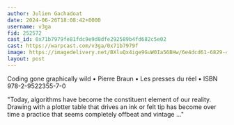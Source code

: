 ```yaml
---
author: Julien Gachadoat
date: 2024-06-26T18:08:42+0000
username: v3ga
fid: 252572
cast_id: 0x71b7979fe81fdc9e9d8dfe292589b4fd682c5e02
cast: https://warpcast.com/v3ga/0x71b7979f
image: https://imagedelivery.net/BXluQx4ige9GuW0Ia56BHw/6e4dcd61-6829-40f9-5379-393b3ea1d900/original
layout: post
---
```

Coding gone graphically wild • Pierre Braun • Les presses du réel • ISBN 978-2-9522355-7-0   
  
"Today, algorithms have become the constituent element of our reality. Drawing with a plotter table that drives an ink or felt tip has become over time a practice that seems completely offbeat and vintage ..."  

<img src='https://imagedelivery.net/BXluQx4ige9GuW0Ia56BHw/6e4dcd61-6829-40f9-5379-393b3ea1d900/original' alt='' referrerpolicy='no-referrer'/>
<img src='https://imagedelivery.net/BXluQx4ige9GuW0Ia56BHw/001651e6-9a33-4ce4-355f-9fd5d3c17400/original' alt='' referrerpolicy='no-referrer'/>